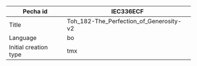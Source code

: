 |Pecha id | IEC336ECF
| --- | --- 
|Title | Toh_182-The_Perfection_of_Generosity-v2 
|Language | bo
|Initial creation type | tmx